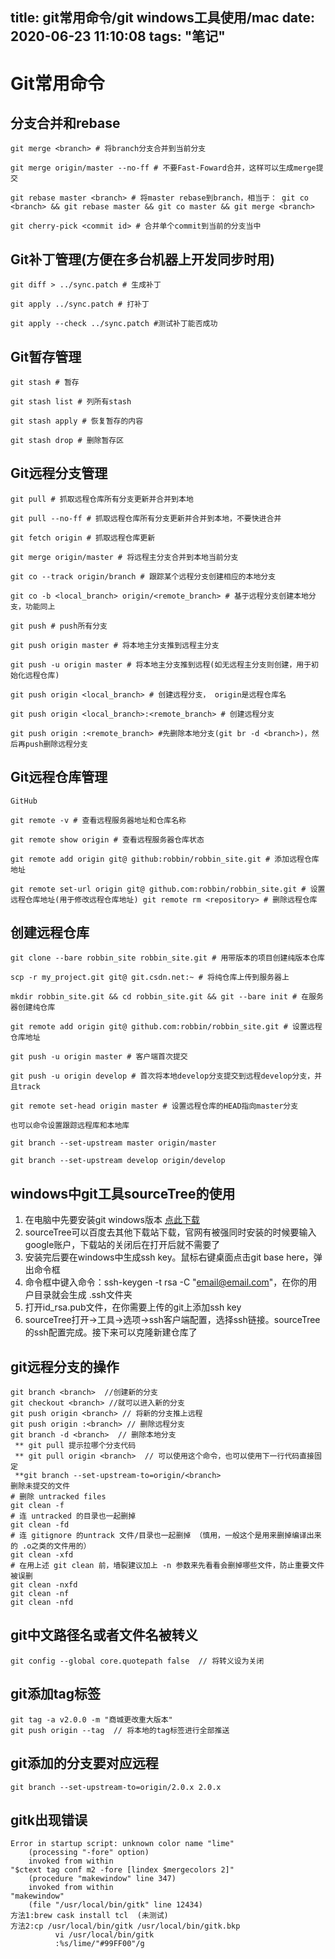 title: git常用命令/git windows工具使用/mac
date: 2020-06-23 11:10:08
tags: "笔记"
---------
# Git常用命令

## 分支合并和rebase

```
git merge <branch> # 将branch分支合并到当前分支

git merge origin/master --no-ff # 不要Fast-Foward合并，这样可以生成merge提交

git rebase master <branch> # 将master rebase到branch，相当于： git co <branch> && git rebase master && git co master && git merge <branch>

git cherry-pick <commit id> # 合并单个commit到当前的分支当中
```

##  Git补丁管理(方便在多台机器上开发同步时用)
 
```
git diff > ../sync.patch # 生成补丁

git apply ../sync.patch # 打补丁

git apply --check ../sync.patch #测试补丁能否成功
```

##  Git暂存管理
 
```
git stash # 暂存

git stash list # 列所有stash

git stash apply # 恢复暂存的内容

git stash drop # 删除暂存区
```

## Git远程分支管理

```
git pull # 抓取远程仓库所有分支更新并合并到本地

git pull --no-ff # 抓取远程仓库所有分支更新并合并到本地，不要快进合并

git fetch origin # 抓取远程仓库更新

git merge origin/master # 将远程主分支合并到本地当前分支

git co --track origin/branch # 跟踪某个远程分支创建相应的本地分支

git co -b <local_branch> origin/<remote_branch> # 基于远程分支创建本地分支，功能同上

git push # push所有分支

git push origin master # 将本地主分支推到远程主分支

git push -u origin master # 将本地主分支推到远程(如无远程主分支则创建，用于初始化远程仓库)

git push origin <local_branch> # 创建远程分支， origin是远程仓库名

git push origin <local_branch>:<remote_branch> # 创建远程分支

git push origin :<remote_branch> #先删除本地分支(git br -d <branch>)，然后再push删除远程分支
```

##  Git远程仓库管理

```
GitHub

git remote -v # 查看远程服务器地址和仓库名称

git remote show origin # 查看远程服务器仓库状态

git remote add origin git@ github:robbin/robbin_site.git # 添加远程仓库地址

git remote set-url origin git@ github.com:robbin/robbin_site.git # 设置远程仓库地址(用于修改远程仓库地址) git remote rm <repository> # 删除远程仓库
```

## 创建远程仓库

```
git clone --bare robbin_site robbin_site.git # 用带版本的项目创建纯版本仓库

scp -r my_project.git git@ git.csdn.net:~ # 将纯仓库上传到服务器上

mkdir robbin_site.git && cd robbin_site.git && git --bare init # 在服务器创建纯仓库

git remote add origin git@ github.com:robbin/robbin_site.git # 设置远程仓库地址

git push -u origin master # 客户端首次提交

git push -u origin develop # 首次将本地develop分支提交到远程develop分支，并且track

git remote set-head origin master # 设置远程仓库的HEAD指向master分支

也可以命令设置跟踪远程库和本地库

git branch --set-upstream master origin/master

git branch --set-upstream develop origin/develop
```

## windows中git工具sourceTree的使用
1. 在电脑中先要安装git windows版本 [点此下载](https://git-scm.com/download/ "下载")
2. sourceTree可以百度去其他下载站下载，官网有被强同时安装的时候要输入google账户，下载站的关闭后在打开后就不需要了
3. 安装完后要在windows中生成ssh key。鼠标右键桌面点击git base here，弹出命令框
4. 命令框中键入命令：ssh-keygen -t rsa -C "email@email.com"，在你的用户目录就会生成 .ssh文件夹
5. 打开id_rsa.pub文件，在你需要上传的git上添加ssh key
6. sourceTree打开->工具->选项->ssh客户端配置，选择ssh链接。sourceTree的ssh配置完成。接下来可以克隆新建仓库了

## git远程分支的操作
```
git branch <branch>  //创建新的分支
git checkout <branch> //就可以进入新的分支
git push origin <branch> // 将新的分支推上远程
git push origin :<branch> // 删除远程分支
git branch -d <branch>  // 删除本地分支
 ** git pull 提示拉哪个分支代码
 ** git pull origin <branch>  // 可以使用这个命令，也可以使用下一行代码直接固定 
 **git branch --set-upstream-to=origin/<branch>
删除未提交的文件
# 删除 untracked files
git clean -f
# 连 untracked 的目录也一起删掉
git clean -fd
# 连 gitignore 的untrack 文件/目录也一起删掉 （慎用，一般这个是用来删掉编译出来的 .o之类的文件用的）
git clean -xfd
# 在用上述 git clean 前，墙裂建议加上 -n 参数来先看看会删掉哪些文件，防止重要文件被误删
git clean -nxfd
git clean -nf
git clean -nfd
```

## git中文路径名或者文件名被转义
```
git config --global core.quotepath false  // 将转义设为关闭
```

## git添加tag标签
```
git tag -a v2.0.0 -m "商城更改重大版本"
git push origin --tag  // 将本地的tag标签进行全部推送
```

## git添加的分支要对应远程
```
git branch --set-upstream-to=origin/2.0.x 2.0.x
```

## gitk出现错误
```
Error in startup script: unknown color name "lime"
    (processing "-fore" option)
    invoked from within
"$ctext tag conf m2 -fore [lindex $mergecolors 2]"
    (procedure "makewindow" line 347)
    invoked from within
"makewindow"
    (file "/usr/local/bin/gitk" line 12434)
方法1:brew cask install tcl  (未测试)
方法2:cp /usr/local/bin/gitk /usr/local/bin/gitk.bkp
          vi /usr/local/bin/gitk
		  :%s/lime/"#99FF00"/g
```